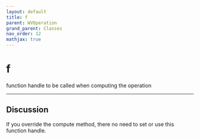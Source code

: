 ```yaml
---
layout: default
title: f
parent: WVOperation
grand_parent: Classes
nav_order: 12
mathjax: true
---
```


#  f

function handle to be called when computing the operation


---

## Discussion

  If you override the compute method, there no need to set or use
  this function handle.
  
